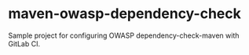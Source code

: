 # maven-owasp-dependency-check
Sample project for configuring OWASP dependency-check-maven with GitLab CI.
